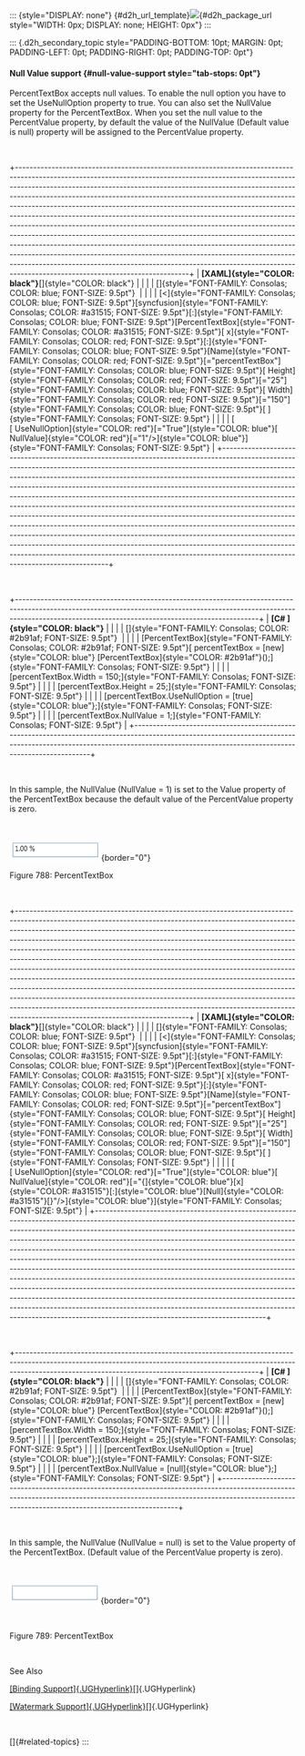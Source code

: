 ::: {style="DISPLAY: none"}
[](ms-xhelp:///?Id=d2h_url_template){#d2h_url_template}![](!package_url!){#d2h_package_url style="WIDTH: 0px; DISPLAY: none; HEIGHT: 0px"}
:::

::: {.d2h_secondary_topic style="PADDING-BOTTOM: 10pt; MARGIN: 0pt; PADDING-LEFT: 0pt; PADDING-RIGHT: 0pt; PADDING-TOP: 0pt"}
#### Null Value support {#null-value-support style="tab-stops: 0pt"}

PercentTextBox accepts null values. To enable the null option you have to set the UseNullOption property to true. You can also set the NullValue property for the PercentTextBox. When you set the null value to the PercentValue property, by default the value of the NullValue (Default value is null) property will be assigned to the PercentValue property.

 

+-----------------------------------------------------------------------------------------------------------------------------------------------------------------------------------------------------------------------------------------------------------------------------------------------------------------------------------------------------------------------------------------------------------------------------------------------------------------------------------------------------------------------------------------------------------------------------------------------------------------------------------------------------------------------------------------------------------------------------------------------------------------------------------------------------------------------------------------------------------------------------------------------------------------------------------------+
| **[XAML]{style="COLOR: black"}**[]{style="COLOR: black"}                                                                                                                                                                                                                                                                                                                                                                                                                                                                                                                                                                                                                                                                                                                                                                                                                                                                                |
|                                                                                                                                                                                                                                                                                                                                                                                                                                                                                                                                                                                                                                                                                                                                                                                                                                                                                                                                         |
| []{style="FONT-FAMILY: Consolas; COLOR: blue; FONT-SIZE: 9.5pt"}                                                                                                                                                                                                                                                                                                                                                                                                                                                                                                                                                                                                                                                                                                                                                                                                                                                                        |
|                                                                                                                                                                                                                                                                                                                                                                                                                                                                                                                                                                                                                                                                                                                                                                                                                                                                                                                                         |
| [\<]{style="FONT-FAMILY: Consolas; COLOR: blue; FONT-SIZE: 9.5pt"}[syncfusion]{style="FONT-FAMILY: Consolas; COLOR: #a31515; FONT-SIZE: 9.5pt"}[:]{style="FONT-FAMILY: Consolas; COLOR: blue; FONT-SIZE: 9.5pt"}[PercentTextBox]{style="FONT-FAMILY: Consolas; COLOR: #a31515; FONT-SIZE: 9.5pt"}[ x]{style="FONT-FAMILY: Consolas; COLOR: red; FONT-SIZE: 9.5pt"}[:]{style="FONT-FAMILY: Consolas; COLOR: blue; FONT-SIZE: 9.5pt"}[Name]{style="FONT-FAMILY: Consolas; COLOR: red; FONT-SIZE: 9.5pt"}[=\"percentTextBox\"]{style="FONT-FAMILY: Consolas; COLOR: blue; FONT-SIZE: 9.5pt"}[ Height]{style="FONT-FAMILY: Consolas; COLOR: red; FONT-SIZE: 9.5pt"}[=\"25\"]{style="FONT-FAMILY: Consolas; COLOR: blue; FONT-SIZE: 9.5pt"}[ Width]{style="FONT-FAMILY: Consolas; COLOR: red; FONT-SIZE: 9.5pt"}[=\"150\"]{style="FONT-FAMILY: Consolas; COLOR: blue; FONT-SIZE: 9.5pt"}[ ]{style="FONT-FAMILY: Consolas; FONT-SIZE: 9.5pt"} |
|                                                                                                                                                                                                                                                                                                                                                                                                                                                                                                                                                                                                                                                                                                                                                                                                                                                                                                                                         |
| [                          [ UseNullOption]{style="COLOR: red"}[=\"True\"]{style="COLOR: blue"}[ NullValue]{style="COLOR: red"}[=\"1\"/\>]{style="COLOR: blue"}]{style="FONT-FAMILY: Consolas; FONT-SIZE: 9.5pt"}                                                                                                                                                                                                                                                                                                                                                                                                                                                                                                                                                                                                                                                                                                                       |
+-----------------------------------------------------------------------------------------------------------------------------------------------------------------------------------------------------------------------------------------------------------------------------------------------------------------------------------------------------------------------------------------------------------------------------------------------------------------------------------------------------------------------------------------------------------------------------------------------------------------------------------------------------------------------------------------------------------------------------------------------------------------------------------------------------------------------------------------------------------------------------------------------------------------------------------------+

 

+------------------------------------------------------------------------------------------------------------------------------------------------------------------------------------------------------------------------------+
| **[C# ]{style="COLOR: black"}**                                                                                                                                                                                              |
|                                                                                                                                                                                                                              |
| []{style="FONT-FAMILY: Consolas; COLOR: #2b91af; FONT-SIZE: 9.5pt"}                                                                                                                                                          |
|                                                                                                                                                                                                                              |
| [PercentTextBox]{style="FONT-FAMILY: Consolas; COLOR: #2b91af; FONT-SIZE: 9.5pt"}[ percentTextBox = [new]{style="COLOR: blue"} [PercentTextBox]{style="COLOR: #2b91af"}();]{style="FONT-FAMILY: Consolas; FONT-SIZE: 9.5pt"} |
|                                                                                                                                                                                                                              |
| [percentTextBox.Width = 150;]{style="FONT-FAMILY: Consolas; FONT-SIZE: 9.5pt"}                                                                                                                                               |
|                                                                                                                                                                                                                              |
| [percentTextBox.Height = 25;]{style="FONT-FAMILY: Consolas; FONT-SIZE: 9.5pt"}                                                                                                                                               |
|                                                                                                                                                                                                                              |
| [percentTextBox.UseNullOption = [true]{style="COLOR: blue"};]{style="FONT-FAMILY: Consolas; FONT-SIZE: 9.5pt"}                                                                                                               |
|                                                                                                                                                                                                                              |
| [percentTextBox.NullValue = 1;]{style="FONT-FAMILY: Consolas; FONT-SIZE: 9.5pt"}                                                                                                                                             |
+------------------------------------------------------------------------------------------------------------------------------------------------------------------------------------------------------------------------------+

 

In this sample, the NullValue (NullValue = 1) is set to the Value property of the PercentTextBox because the default value of the PercentValue property is zero.

 

![](ImagesExt/image30_685.png){border="0"}

Figure 788: PercentTextBox

 

+-----------------------------------------------------------------------------------------------------------------------------------------------------------------------------------------------------------------------------------------------------------------------------------------------------------------------------------------------------------------------------------------------------------------------------------------------------------------------------------------------------------------------------------------------------------------------------------------------------------------------------------------------------------------------------------------------------------------------------------------------------------------------------------------------------------------------------------------------------------------------------------------------------------------------------------------+
| **[XAML]{style="COLOR: black"}**[]{style="COLOR: black"}                                                                                                                                                                                                                                                                                                                                                                                                                                                                                                                                                                                                                                                                                                                                                                                                                                                                                |
|                                                                                                                                                                                                                                                                                                                                                                                                                                                                                                                                                                                                                                                                                                                                                                                                                                                                                                                                         |
| []{style="FONT-FAMILY: Consolas; COLOR: blue; FONT-SIZE: 9.5pt"}                                                                                                                                                                                                                                                                                                                                                                                                                                                                                                                                                                                                                                                                                                                                                                                                                                                                        |
|                                                                                                                                                                                                                                                                                                                                                                                                                                                                                                                                                                                                                                                                                                                                                                                                                                                                                                                                         |
| [\<]{style="FONT-FAMILY: Consolas; COLOR: blue; FONT-SIZE: 9.5pt"}[syncfusion]{style="FONT-FAMILY: Consolas; COLOR: #a31515; FONT-SIZE: 9.5pt"}[:]{style="FONT-FAMILY: Consolas; COLOR: blue; FONT-SIZE: 9.5pt"}[PercentTextBox]{style="FONT-FAMILY: Consolas; COLOR: #a31515; FONT-SIZE: 9.5pt"}[ x]{style="FONT-FAMILY: Consolas; COLOR: red; FONT-SIZE: 9.5pt"}[:]{style="FONT-FAMILY: Consolas; COLOR: blue; FONT-SIZE: 9.5pt"}[Name]{style="FONT-FAMILY: Consolas; COLOR: red; FONT-SIZE: 9.5pt"}[=\"percentTextBox\"]{style="FONT-FAMILY: Consolas; COLOR: blue; FONT-SIZE: 9.5pt"}[ Height]{style="FONT-FAMILY: Consolas; COLOR: red; FONT-SIZE: 9.5pt"}[=\"25\"]{style="FONT-FAMILY: Consolas; COLOR: blue; FONT-SIZE: 9.5pt"}[ Width]{style="FONT-FAMILY: Consolas; COLOR: red; FONT-SIZE: 9.5pt"}[=\"150\"]{style="FONT-FAMILY: Consolas; COLOR: blue; FONT-SIZE: 9.5pt"}[ ]{style="FONT-FAMILY: Consolas; FONT-SIZE: 9.5pt"} |
|                                                                                                                                                                                                                                                                                                                                                                                                                                                                                                                                                                                                                                                                                                                                                                                                                                                                                                                                         |
| [                          [ UseNullOption]{style="COLOR: red"}[=\"True\"]{style="COLOR: blue"}[ NullValue]{style="COLOR: red"}[=\"{]{style="COLOR: blue"}[x]{style="COLOR: #a31515"}[:]{style="COLOR: blue"}[Null]{style="COLOR: #a31515"}[}\"/\>]{style="COLOR: blue"}]{style="FONT-FAMILY: Consolas; FONT-SIZE: 9.5pt"}                                                                                                                                                                                                                                                                                                                                                                                                                                                                                                                                                                                                              |
+-----------------------------------------------------------------------------------------------------------------------------------------------------------------------------------------------------------------------------------------------------------------------------------------------------------------------------------------------------------------------------------------------------------------------------------------------------------------------------------------------------------------------------------------------------------------------------------------------------------------------------------------------------------------------------------------------------------------------------------------------------------------------------------------------------------------------------------------------------------------------------------------------------------------------------------------+

 

+------------------------------------------------------------------------------------------------------------------------------------------------------------------------------------------------------------------------------+
| **[C# ]{style="COLOR: black"}**                                                                                                                                                                                              |
|                                                                                                                                                                                                                              |
| []{style="FONT-FAMILY: Consolas; COLOR: #2b91af; FONT-SIZE: 9.5pt"}                                                                                                                                                          |
|                                                                                                                                                                                                                              |
| [PercentTextBox]{style="FONT-FAMILY: Consolas; COLOR: #2b91af; FONT-SIZE: 9.5pt"}[ percentTextBox = [new]{style="COLOR: blue"} [PercentTextBox]{style="COLOR: #2b91af"}();]{style="FONT-FAMILY: Consolas; FONT-SIZE: 9.5pt"} |
|                                                                                                                                                                                                                              |
| [percentTextBox.Width = 150;]{style="FONT-FAMILY: Consolas; FONT-SIZE: 9.5pt"}                                                                                                                                               |
|                                                                                                                                                                                                                              |
| [percentTextBox.Height = 25;]{style="FONT-FAMILY: Consolas; FONT-SIZE: 9.5pt"}                                                                                                                                               |
|                                                                                                                                                                                                                              |
| [percentTextBox.UseNullOption = [true]{style="COLOR: blue"};]{style="FONT-FAMILY: Consolas; FONT-SIZE: 9.5pt"}                                                                                                               |
|                                                                                                                                                                                                                              |
| [percentTextBox.NullValue = [null]{style="COLOR: blue"};]{style="FONT-FAMILY: Consolas; FONT-SIZE: 9.5pt"}                                                                                                                   |
+------------------------------------------------------------------------------------------------------------------------------------------------------------------------------------------------------------------------------+

 

In this sample, the NullValue (NullValue = null) is set to the Value property of the PercentTextBox. (Default value of the PercentValue property is zero).

 

![](ImagesExt/image30_686.png){border="0"}

 

Figure 789: PercentTextBox

 

See Also

[[Binding Support]{.UGHyperlink}](ms-xhelp:///?Id=30e03545-af78-4c8c-aadd-9753e3037808)[]{.UGHyperlink}

[[Watermark Support]{.UGHyperlink}](ms-xhelp:///?Id=30e03545-af78-4c8c-aadd-9753e3037808)[]{.UGHyperlink}

 

[]{#related-topics}
:::

